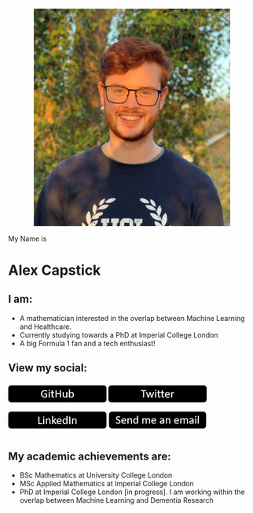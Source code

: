 
<p align="center">
<img src="/pictures/IMG_6241_cropped.jpg" width="400">
</p>


My Name is



# Alex Capstick



## I am:

- A mathematician interested in the overlap between Machine Learning and Healthcare.
- Currently studying towards a PhD at Imperial College London
- A big Formula 1 fan and a tech enthusiast!


## View my social:

  
[<img src="/pictures/github_button.png" width="200"/>](https://github.com/alexcapstick)  [<img src="/pictures/twitter_button.png" width="200"/>](https://twitter.com/alex_capstick_) [<img src="/pictures/linkedin_button.png" width="200"/>](https://www.linkedin.com/in/alexander-capstick/) [<img src="/pictures/email_button.png" width="200"/>](mailto:alexander.capstick.19@imerial.ac.uk) 


## My academic achievements are:

- BSc Mathematics at University College London
- MSc Applied Mathematics at Imperial College London
- PhD at Imperial College London [in progress]. I am working within the overlap between Machine Learning and Dementia Research

